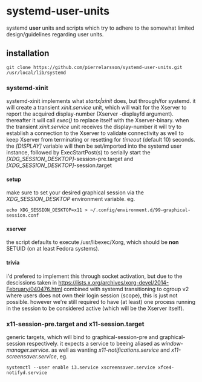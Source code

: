 # systemd-user-units
systemd **user** units and scripts which try to adhere to the somewhat limited design/guidelines regarding user units.

## installation
```
git clone https://github.com/pierrelarsson/systemd-user-units.git /usr/local/lib/systemd
```

### systemd-xinit
systemd-xinit implements what *startx|xinit* does, but through/for systemd.
it will create a transient *xinit.service* unit, which will wait for the Xserver to report the acquired display-number (Xserver -displayfd argument).
thereafter it will call *exec()* to replace itself with the Xserver-binary.
when the transient *xinit.service* unit receives the display-number it will try to establish a connection to the Xserver to validate connectivity as well to keep Xserver from terminating or resetting for *timeout* (default 10) seconds.
the *[DISPLAY]* variable will then be set/imported into the systemd user instance, followed by ExecStartPost(s) to serially start the *[XDG_SESSION_DESKTOP]*-session-pre.target and *[XDG_SESSION_DESKTOP]*-session.target

#### setup
make sure to set your desired graphical session via the *XDG_SESSION_DESKTOP* environment variable. eg.
```
echo XDG_SESSION_DESKTOP=x11 > ~/.config/environment.d/99-graphical-session.conf
```

#### xserver
the script defaults to execute /usr/libexec/Xorg, which should be **non** SETUID (on at least Fedora systems).

#### trivia
i'd prefered to implement this through socket activation, but due to the descissions taken in https://lists.x.org/archives/xorg-devel/2014-February/040476.html combined with systemd transitioning to cgroup v2 where users does not own their login session (scope), this is just not possible.
however we're still required to have (at least) one process running in the session to be considered active (which will be the Xserver itself).

### x11-session-pre.target and x11-session.target
generic targets, which will bind to graphical-session-pre and graphical-session respectively.
it expects a service to beeing aliased as *window-manager.service*. as well as wanting *x11-notifications.service* and *x11-screensaver.service*, eg.
```
systemctl --user enable i3.service xscreensaver.service xfce4-notifyd.service
```
